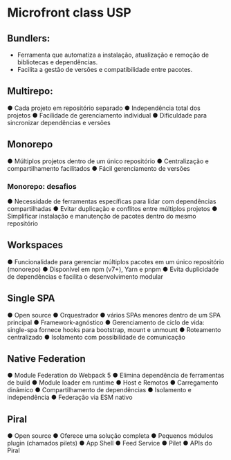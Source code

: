 # Microfront class USP

## Bundlers:

- Ferramenta que automatiza a instalação, atualização e remoção de bibliotecas e dependências.
- Facilita a gestão de versões e compatibilidade entre pacotes.

## Multirepo:

● Cada projeto em repositório separado
● Independência total dos projetos
● Facilidade de gerenciamento individual
● Dificuldade para sincronizar dependências e versões


## Monorepo
● Múltiplos projetos dentro de um único repositório
● Centralização e compartilhamento facilitados
● Fácil gerenciamento de versões


### Monorepo: desafios
● Necessidade de ferramentas específicas para lidar com dependências compartilhadas
● Evitar duplicação e conflitos entre múltiplos projetos 
● Simplificar instalação e manutenção de pacotes dentro do mesmo repositório

## Workspaces
● Funcionalidade para gerenciar múltiplos pacotes em um único repositório (monorepo)
● Disponível em npm (v7+), Yarn e pnpm
● Evita duplicidade de dependências e facilita o desenvolvimento modular


## Single SPA
● Open source
● Orquestrador
● vários SPAs menores dentro de um SPA principal
● Framework-agnóstico
● Gerenciamento de ciclo de vida: single-spa fornece hooks para bootstrap, mount e unmount
● Roteamento centralizado
● Isolamento com possibilidade de comunicação


## Native Federation
● Module Federation do Webpack 5
● Elimina dependência de ferramentas de build
● Module loader em runtime
● Host e Remotos
● Carregamento dinâmico
● Compartilhamento de dependências
● Isolamento e independência
● Federação via ESM nativo


## Piral
● Open source
● Oferece uma solução completa
● Pequenos módulos plugin (chamados pilets)
● App Shell
● Feed Service
● Pilet
● APIs do Piral
